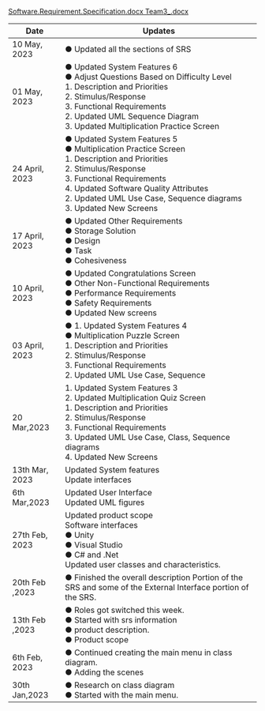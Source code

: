 [Software.Requirement.Specification.docx Team3_.docx](https://github.com/OscarZaldana-Portfolio/CSE6550Spring2023Team3/files/11449195/Software.Requirement.Specification.docx.Team3_.docx)


| Date  | Updates |
| ------------- | ------------- |
| 10 May, 2023 |  ● Updated all the sections of SRS <br>| 
| 01 May, 2023 |  ● Updated System Features 6 <br> ● Adjust Questions Based on Difficulty Level <br>	1. Description and Priorities <br>	2. Stimulus/Response <br>  3. Functional Requirements <br> 2. Updated UML Sequence Diagram <br> 3. Updated Multiplication Practice Screen |
| 24 April, 2023 |  ● Updated System Features 5 <br> ● Multiplication Practice Screen <br> 1.	Description and Priorities <br> 2.	Stimulus/Response <br> 3.	Functional Requirements <br> 4.	Updated Software Quality Attributes <br> 2. Updated UML Use Case, Sequence diagrams <br> 3. Updated New Screens| 
| 17 April, 2023 |  ● Updated Other Requirements <br> ●	Storage Solution <br> ●	Design <br> ●	Task <br> ●	Cohesiveness |
| 10 April, 2023 | ●	Updated Congratulations Screen <br> ●	Other Non-Functional Requirements <br> ●	Performance Requirements <br> ●	Safety Requirements <br> ●	Updated New screens |
| 03 April, 2023 |  ● 1. Updated System Features 4 <br> ●  Multiplication Puzzle Screen <br> 	1. Description and Priorities <br> 2. Stimulus/Response <br> 3. Functional Requirements <br> 2. Updated UML Use Case, Sequence <br>| 
| 20 Mar,2023 | 1. Updated System Features 3 <br> 2. Updated Multiplication Quiz Screen <br> 1. Description and Priorities <br> 2. Stimulus/Response <br>	3. Functional Requirements <br> 3. Updated UML Use Case, Class, Sequence diagrams <br> 4. Updated New Screens|
|13th Mar, 2023 | Updated System features <br> Update interfaces |
|6th Mar,2023 | Updated User Interface <br> Updated UML figures |
| 27th Feb, 2023 | Updated product scope <br> Software interfaces <br> ● Unity <br> ●	Visual Studio <br>	●	C# and .Net <br> Updated user classes and characteristics.|
| 20th Feb ,2023  | ●	Finished the overall description Portion of the SRS and some of the External Interface portion of the SRS.|
| 13th Feb ,2023 | ●	Roles got switched this week. <br> ●	Started with srs information <br>  ● product description. <br> ●	Product scope
| 6th Feb, 2023  | ●	Continued creating the main menu in class diagram. <br> ●	Adding the scenes
| 30th Jan,2023 | ●	Research on class diagram <br> ●	Started with the main menu.


 
  
  
  
  




